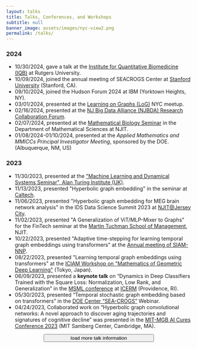 ```yaml
---
layout: talks
title: Talks, Conferences, and Workshops
subtitle: null
banner_image: assets/images/nyc-view2.png
permalink: /talks/
---
```


<h3>2024</h3>
<ul>
<li>10/30/2024, gave a talk at the <a href="https://iqb.rutgers.edu/">Institute for Quantitative Biomedicine (IQB)</a> at Rutgers University.</li>
<li>10/09/2024, joined the annual meeting of SEACROGS Center at <a href="https://www.stanford.edu/">Stanford University</a> (Stanford, CA).</li>
<li>09/10/2024, joined the Hudson Forum 2024 at IBM (Yorktown Heights, NY).</li>
<li>03/01/2024, presented at the <a href="https://logconference.org/">Learning on Graphs (LoG)</a> NYC meetup.</li>
<li>02/16/2024, presented at the <a href="https://njbda.org/event/njbda-research-collaboration-forum/">NJ Big Data Alliance (NJBDA) Research Collaboration Forum</a>.</li>
<li>02/07/2024, presented at the <a href="https://math.njit.edu/mathematical-biology-seminar-spring-2024">Mathematical Biology Seminar</a> in the Department of Mathematical Sciences at NJIT.</li>
<li>01/08/2024-01/10/2024, presented at the <em>Applied Mathematics and MMICCs Principal Investigator Meeting</em>, sponsored by the DOE. (Albuquerque, NM, US)</li>
</ul>

<h3>2023</h3>

<ul>
<li>11/30/2023, presented at the <a href="https://www.turing.ac.uk/research/interest-groups/machine-learning-and-dynamical-systems">"Machine Learning and Dynamical Systems Seminar", Alan Turing Institute (UK)</a>.</li>
<li>11/13/2023, presented "Hyperbolic graph embedding" in the seminar at <a href="https://www.caltech.edu/">Caltech</a>.</li>
<li>11/06/2023, presented "Hyperbolic graph embedding for MEG brain network analysis" in the IDS Data Science Summit 2023 at <a href="https://jerseycity.njit.edu/">NJIT@Jersey City</a>.</li>
<li>11/02/2023, presented "A Generalization of ViT/MLP-Mixer to Graphs" for the FinTech seminar at the <a href="https://management.njit.edu/">Martin Tuchman School of Management</a>, NJIT.</li>
<li>10/22/2023, presented "Adaptive time-stepping for learning temporal graph embeddings using transformers" at the <a href="https://sites.google.com/view/siam-nynjpa/annual-meeting">Annual meeting of SIAM-NNP</a>.</li>
<li>08/22/2023, presented "Learning temporal graph embeddings using transformers" at the <a href="https://iciam2023.org/">ICIAM Workshop on "Mathematics of Geometric Deep Learning"</a> (Tokyo, Japan).</li>
<li>06/09/2023, presented a <strong>keynote talk</strong> on “Dynamics in Deep Classifiers Trained with the Square Loss: Normalization, Low Rank, and Generalization” in the <a href="https://icerm.brown.edu/topical_workshops/tw-23-msml/">MSML conference</a> at <a href="https://icerm.brown.edu/">ICERM</a> (Providence, RI).</li>
<li>05/30/2023, presented “Temporal stochastic graph embedding based on transformers” in the <a href="https://www.pnnl.gov/projects/sea-crogs">DOE Center “SEA-CROGS”</a> Webinar.</li>
<li>04/24/2023, Collaborated work on “Hyperbolic graph convolutional networks: A novel approach to discover aging trajectories and signatures of cognitive decline” was presented in the <a href="https://www.mitmgb.ai/">MIT-MGB AI Cures Conference 2023</a> (MIT Samberg Center, Cambridge, MA).</li>
</ul>
<script>
    function toggleContent() {
        var content = document.getElementById("more-content");
        var button = document.getElementById("toggle-button");
        if (content.style.display === "none") {
            content.style.display = "block";
            button.innerHTML = "Show less";
        } else {
            content.style.display = "none";
            button.innerHTML = ">>load more talk information<<";
        }
    }
</script>
<button id="toggle-button" onclick="toggleContent()" style="display: block; margin: 0 auto; width: 300px;">load more talk information</button>
<div id="more-content" style="display: none; text-align: justify;">

<h3>2022</h3>
<ul>
<li>11/04/2022, presented "Towards understanding underlying principles of Deep Learning" at the <a href="https://quest.mit.edu/events/advances2022">MIT Quest for Intelligence event (Cambridge, MA, US)</a>.</li>
<li>10/13/2022, presented "Dynamics in Deep Classifiers trained with the Square Loss: normalization, low rank, neural collapse, and generalization bounds" at the <a href="https://engineering.purdue.edu/C-BRIC">Center for Brain-Inspired Computing (C-BRIC) industry meeting (Purdue University, West Lafayette, IN, US)</a>.</li>
<li>09/28/2022, gave an oral presentation on "Dynamic graph representation learning with uncertainty quantification" in the <a href="https://www.siam.org/conferences/cm/conference/mds22">SIAM Conference on Mathematics of Data Science(San Diego, CA, USA)</a>.</li>
<li>09/19/2022, presented “Stochastic dynamic graph representation learning” in the <a href="https://cbmm.mit.edu/9-58/2022">MIT 9.58 course (Fall 2022) (Instructor: Prof. Tomaso Poggio)</a>.</li>
<li>08/30/2022, gave an oral presentation on "A multi-graph Gaussian embedding method with uncertainty quantification for Alzheimer's disease progression prediction" in the 22nd <a href="https://biomag2020.org/">BIOMAG Conference (University of Birmingham, Birmingham, UK)</a>.</li>
<li>04/25/2022, our recent work on the "Hyperbolic graph embedding of magnetoencephalography brain networks to study brain alterations in patients with subjective cognitive decline" was presented in the <a href="https://www.mitmgb.ai/">MIT MGB AI Cures Conference 2022 (Samberg Center, MIT)</a>.</li>
<li>03/14/2022, gave a webinar presentation on "Graph Embedding with Uncertainty Quantification for Diverse Applications" in the <a href="https://www.pnnl.gov/projects/PHILMS">PhILMs: Physics-Informed Learning Machines Center</a> at the <a href="https://www.pnnl.gov/about">Pacific Northwest National Laboratory</a>.</li>
<li>02/22/2022, gave a talk on “Graph Representation Learning with Uncertainty Quantification” in the “AI + Math” Colloquia at the <a href="https://ins.sjtu.edu.cn/">Institute of Natural Sciences, Shanghai Jiao Tong University</a>.</li>
<li>02/02/2022, presented “Graph Embedding with Uncertainty Quantification for Diverse Applications” in the <a href="https://datascience.njit.edu/">Institute for Data Science</a> and Department of Data Science in the Ying Wu College of Computing at <a href="https://www.njit.edu/">New Jersey Institute of Technology</a>.</li>
</ul>

<h3>2021</h3>

<ul>
<li>09/20/2021, presented “Hyperbolic graph embedding for MEG brain network analysis with multiomics dataset” in the <a href="https://cbmm.mit.edu/9-58/2021">MIT 9.58 course (Fall 2021)</a> (Instructor: Prof. Tomaso Poggio).</li>
<li>09/16/2021, attended the <a href="https://snap.stanford.edu/graphlearning-workshop/index.html">“Stanford Graph Learning Workshop 2021”</a>. (Virtual)</li>
<li>04/20/2021 - 04/21/2021, attended the <a href="https://topml.rice.edu/">“TOPML 2021 Workshop on the Theory of Overparameterized Machine Learning”</a>, our work “Dynamics and Neural Collapse in Deep Classifiers with the Square Loss” was presented by Prof. Tomaso Poggio. (Virtual)</li>
<li>02/13/2021, gave a <strong>plenary talk</strong> on “A new stochastic graph embedding method for Alzheimer’s disease early‐stage prediction and intervention evaluation” in the <a href="https://grand-challenges.embs.org/2021datascience/">IEEE EMBS Grand Challenges Forum: Data Science and Engineering in Healthcare</a>. (Virtual)</li>
<li>01/15/2021, presented “nnU-Net: a self-configuring method for deep learning-based biomedical image segmentation” at the <a href="https://www.brown.edu/research/projects/crunch/machine-learning-x-seminars">“Machine Learning +X” CRUNCH Seminar</a> at Brown University. (Virtual)</li>
</ul>

<h3>2020</h3>

<ul>
<li>09/09/2020, presented “Learning graph embeddings for network analysis” in the <a href="https://cbmm.mit.edu/9-58/2020/course-overview">MIT 9.58 course (Fall 2020) for the projects in Science of Intelligence</a>. (Instructor: Prof. Tomaso Poggio)</li>
<li>07/31/2020, presented “Understanding deep neural network-based Graph Embedding Methods” at the Massachusetts General Hospital, Harvard Medical School. (Virtual)</li>
<li>07/28/2020, presented a poster on “A New Stochastic Graph Embedding Method for Alzheimer’s Disease Early-Stage Prediction and Intervention Evaluation” in the <a href="https://aaic2020.vfairs.com/">Alzheimer's Association International Conference (AAIC)</a>. (Virtual)</li>
<li>06/12/2020, presented “Overview of self-supervised learning” in <a href="https://projects.iq.harvard.edu/camca">MGH CAMCA group</a> meeting at Harvard Medical School. (Virtual)</li>
<li>05/15/2020, presented "Automated data augmentation and their applications" at the <a href="https://www.brown.edu/research/projects/crunch/machine-learning-x-seminars">“Machine Learning + X” CRUNCH Seminar</a> at Brown University. (Virtual)</li>
<li>03/30/2020, presented the work “A deep learning-based graph embedding method for the analysis of brain networks” in <a href="https://poggio-lab.mit.edu/">Poggio Lab</a> meeting at MIT. (Cambridge, MA, USA)</li>
<li>03/19/2020, presented the work “MEG brain network Gaussian embeddings for predicting Alzheimer’s disease progression” in the online <a href="https://ohbmx.org/">OHBM EQUINOX TWITTER CONFERENCE</a>. (Cambridge, MA, USA)</li>
<li>01/24/2020, presented the work “A deep learning-based graph gaussian embedding method for the analysis of brain networks” in the Computation in Mind and Brain Seminar Series of <a href="https://www.brown.edu/carney/node/1">Carney Institute for Brain Science</a> at <a href="https://www.brown.edu/">Brown University</a>.</li>
</ul>
</div>
